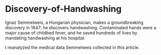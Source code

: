 # Discovery-of-Handwashing
Ignaz Semmelweis, a Hungarian physician, makes a groundbreaking discovery in 1847: he discovers handwashing. Contaminated hands were a major cause of childbed fever, and he saved hundreds of lives by mandating handwashing at his hospital.  

I reanalyzed the medical data Semmelweis collected in this article.
